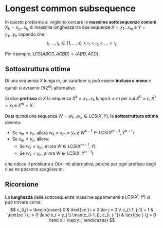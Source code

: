# Longest common subsequence

In questo problema si vogliono cercare le **massime sottosequenze comuni** $X_k = x_{i_1}...x_{i_k}$ di massima lunghezza tra due sequenze $X = x_1...x_m$ e $Y = y_1...y_n$ sapendo che:
$$
i_1, ..., i_k \in \{1, ..., n\}\ \land\ i_1 < i_2 < ... < i_k
$$

Per esempio, $\mathrm{LCS}(ABCD, ACBD) = \{ABD, ACD\}$.

## Sottostruttura ottima

Di una sequenza $X$ lunga $m$, un carattere $x_i$ può essere **incluso o meno** e quindi si avranno $O(2^m)$ alternative.

Si dice **prefisso** di $X$ la sequenza $X^k = x_1...x_k$ lunga $k \leq m$ per cui $X^0 = \epsilon$, $X^1 = x_1$ e $X^m = X$.

Data quindi una sequenza $W = w_1...w_k \in \mathrm{LCS}(X, Y)$, la **sottostruttura ottima** diventa:
- Se $x_m = y_n$, allora $w_k = x_m = y_n$ e $W^{k-1} \in \mathrm{LCS}(X^{m-1}, Y^{n-1})$
- Se $x_m \neq y_n$, allora:
	- Se $w_k \neq x_m$, allora $W \in \mathrm{LCS}(X^{m-1}, Y)$
	- Se $w_k \neq y_n$, allora $W \in \mathrm{LCS}(X, Y^{n-1})$

che riduce il problema a $O(n \cdot m)$ alternative, perchè per ogni prefisso degli $n$ se ne possono scegliere $m$.

## Ricorsione

La **lunghezza** delle sottosequenze massime appartenenti a $\mathrm{LCS}(X^i, Y^j)$ si può trovare come:
$$
c_{i,j} = \begin{cases}
0 & \text{se } i = 0 \lor j = 0 \\
c_{i-1, j-1} + 1 & \text{se } i,j > 0 \land x_i = y_j \\
\max(c_{i-1, j}, c_{i, j-1}) & \text{se } i,j > 0 \land x_i \neq y_j
\end{cases}
$$
